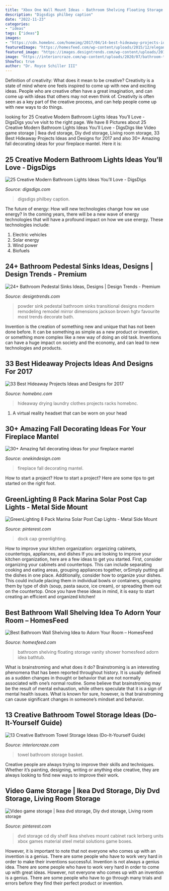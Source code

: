 ```yaml
---
title: "Xbox One Wall Mount Ideas - Bathroom Shelving Floating Storage Vanity Shower Homesfeed Adorn Idea Bathtub"
description: "Digsdigs philbey caption"
date: "2022-11-23"
categories:
- "ideas"
tags: ["ideas"]
images:
- "https://cdn.homebnc.com/homeimg/2017/04/14-best-hideaway-projects-ideas-homebnc.jpg"
featuredImage: "https://homesfeed.com/wp-content/uploads/2015/12/elegant-super-bright-bathroom-design-with-soft-blue-painted-wall-with-floating-shelvs-on-the-wall-with-rattan-storage-bins-and-vanity.jpg"
featured_image: "https://images.designtrends.com/wp-content/uploads/2016/03/31112841/Transitional-Bathroom-Pedestal-Sink-Ideas.jpeg"
image: "https://interiorcraze.com/wp-content/uploads/2020/07/bathroom-towel-storage8-e1593692352317.jpg"
ShowToc: true
author: "Dr. Royce Schiller III"
---
```



Definition of creativity: What does it mean to be creative?
Creativity is a state of mind where one feels inspired to come up with new and exciting ideas. People who are creative often have a great imagination, and can come up with ideas that others may not even think of. Creativity is often seen as a key part of the creative process, and can help people come up with new ways to do things.

	

		
looking for 25 Creative Modern Bathroom Lights Ideas You’ll Love - DigsDigs you've visit to the right page. We have 8 Pictures about 25 Creative Modern Bathroom Lights Ideas You’ll Love - DigsDigs like Video game storage | Ikea dvd storage, Diy dvd storage, Living room storage, 33 Best Hideaway Projects Ideas and Designs for 2017 and also 30+ Amazing fall decorating ideas for your fireplace mantel. Here it is:
		
    
## 25 Creative Modern Bathroom Lights Ideas You’ll Love - DigsDigs

<img loading=lazy src="https://www.digsdigs.com/photos/creative-modern-bathroom-lights-ideas-youll-love-11.jpg" onerror="this.onerror=null;this.src='https://tse4.mm.bing.net/th?id=OIP.9FbXTID5AuJq9Qz4gLisUwHaLj&amp;pid=15.1';" alt="25 Creative Modern Bathroom Lights Ideas You’ll Love - DigsDigs">

_Source: digsdigs.com_

>digsdigs philbey caption. 

	

The future of energy: How will new technologies change how we use energy?
In the coming years, there will be a new wave of energy technologies that will have a profound impact on how we use energy. These technologies include: 
1. Electric vehicles
2. Solar energy
3. Wind power
4. Biofuels

    
## 24+ Bathroom Pedestal Sinks Ideas, Designs | Design Trends - Premium

<img loading=lazy src="https://images.designtrends.com/wp-content/uploads/2016/03/31112841/Transitional-Bathroom-Pedestal-Sink-Ideas.jpeg" onerror="this.onerror=null;this.src='https://tse1.mm.bing.net/th?id=OIP.o8qcYKuCs09eOjU2qIUSYQHaLH&amp;pid=15.1';" alt="24+ Bathroom Pedestal Sinks Ideas, Designs | Design Trends - Premium">

_Source: designtrends.com_

>powder sink pedestal bathroom sinks transitional designs modern remodeling remodel mirror dimensions jackson brown hgtv favourite most trends decorate bath. 

	

Invention is the creation of something new and unique that has not been done before. It can be something as simple as a new product or invention, or something more complex like a new way of doing an old task. Inventions can have a huge impact on society and the economy, and can lead to new technologies and products.

    
## 33 Best Hideaway Projects Ideas And Designs For 2017

<img loading=lazy src="https://cdn.homebnc.com/homeimg/2017/04/14-best-hideaway-projects-ideas-homebnc.jpg" onerror="this.onerror=null;this.src='https://tse3.mm.bing.net/th?id=OIP.7Xg4HPFaoD_Kv-T3yebEDgHaLV&amp;pid=15.1';" alt="33 Best Hideaway Projects Ideas and Designs for 2017">

_Source: homebnc.com_

>hideaway drying laundry clothes projects racks homebnc. 

	

1. A virtual reality headset that can be worn on your head

    
## 30+ Amazing Fall Decorating Ideas For Your Fireplace Mantel

<img loading=lazy src="http://cdn.onekindesign.com/wp-content/uploads/2016/09/Fall-Decorating-Ideas-Fireplace-Mantel-27-1-Kindesign.jpg" onerror="this.onerror=null;this.src='https://tse2.mm.bing.net/th?id=OIP.CPIs8Ps6fh7C_bAPcMP7uwHaKa&amp;pid=15.1';" alt="30+ Amazing fall decorating ideas for your fireplace mantel">

_Source: onekindesign.com_

>fireplace fall decorating mantel. 

	

How to start a project?
How to start a project? Here are some tips to get started on the right foot.

    
## GreenLighting 8 Pack Marina Solar Post Cap Lights - Metal Side Mount

<img loading=lazy src="https://i.pinimg.com/736x/4f/68/81/4f6881b911db9e1611a4ce108f9188a9.jpg" onerror="this.onerror=null;this.src='https://tse4.mm.bing.net/th?id=OIP.6vekgGTabtRHRHkw6ErPKgHaHa&amp;pid=15.1';" alt="GreenLighting 8 Pack Marina Solar Post Cap Lights - Metal Side Mount">

_Source: pinterest.com_

>dock cap greenlighting. 

	

How to improve your kitchen organization: organizing cabinets, countertops, appliances, and dishes
If you are looking to improve your kitchen organization, here are a few ideas to get you started. First, consider organizing your cabinets and countertops. This can include separating cooking and eating areas, grouping appliances together, orSimply putting all the dishes in one place. Additionally, consider how to organize your dishes. This could include placing them in individual bowls or containers, grouping them by type of dish (soup, pasta sauce, ice cream), or spreading them out on the countertop. Once you have these ideas in mind, it is easy to start creating an efficient and organized kitchen!

    
## Best Bathroom Wall Shelving Idea To Adorn Your Room – HomesFeed

<img loading=lazy src="https://homesfeed.com/wp-content/uploads/2015/12/elegant-super-bright-bathroom-design-with-soft-blue-painted-wall-with-floating-shelvs-on-the-wall-with-rattan-storage-bins-and-vanity.jpg" onerror="this.onerror=null;this.src='https://tse3.mm.bing.net/th?id=OIP.xDdn-2J94Uh3Qc8K8VuiKwHaJ3&amp;pid=15.1';" alt="Best Bathroom Wall Shelving Idea to Adorn Your Room – HomesFeed">

_Source: homesfeed.com_

>bathroom shelving floating storage vanity shower homesfeed adorn idea bathtub. 

	

What is brainstroming and what does it do?
Brainstroming is an interesting phenomena that has been reported throughout history. It is usually defined as a sudden changes in thought or behavior that are not normally associated with one’s normal routine. Some believe that brainstroming may be the result of mental exhaustion, while others speculate that it is a sign of mental health issues. What is known for sure, however, is that brainstroming can cause significant changes in someone’s mindset and behavior.

    
## 13 Creative Bathroom Towel Storage Ideas (Do-It-Yourself Guide)

<img loading=lazy src="https://interiorcraze.com/wp-content/uploads/2020/07/bathroom-towel-storage8-e1593692352317.jpg" onerror="this.onerror=null;this.src='https://tse4.mm.bing.net/th?id=OIP.Ft1DYCA1KJejVxxmqyf9DQHaKN&amp;pid=15.1';" alt="13 Creative Bathroom Towel Storage Ideas (Do-It-Yourself Guide)">

_Source: interiorcraze.com_

>towel bathroom storage basket. 

	

Creative people are always trying to improve their skills and techniques. Whether it’s painting, designing, writing or anything else creative, they are always looking to find new ways to improve their work.

    
## Video Game Storage | Ikea Dvd Storage, Diy Dvd Storage, Living Room Storage

<img loading=lazy src="https://i.pinimg.com/736x/9e/0e/cb/9e0ecbaf4110cb474675f965f902ebcf--cd-storage-bluray-storage-ideas.jpg" onerror="this.onerror=null;this.src='https://tse3.mm.bing.net/th?id=OIP.UfwknWZEN3e4YOq6eXr_WwHaJ6&amp;pid=15.1';" alt="Video game storage | Ikea dvd storage, Diy dvd storage, Living room storage">

_Source: pinterest.com_

>dvd storage cd diy shelf ikea shelves mount cabinet rack lerberg units xbox games material steel metal solutions game boxes. 

	

However, it is important to note that not everyone who comes up with an invention is a genius. There are some people who have to work very hard in order to make their inventions successful.
Invention is not always a genius idea. There are some people who have to work very hard in order to come up with great ideas. However, not everyone who comes up with an invention is a genius. There are some people who have to go through many trials and errors before they find their perfect product or invention.

